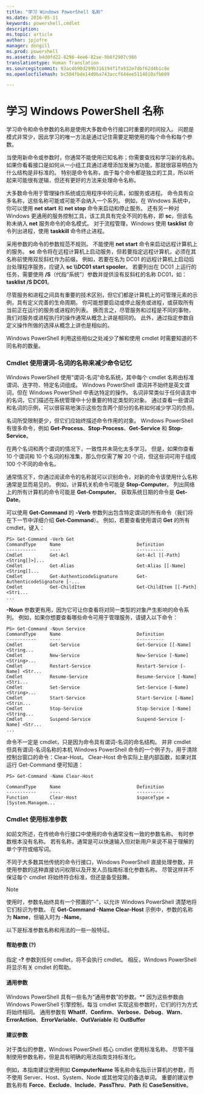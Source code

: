 ```yaml
---
title: "学习 Windows PowerShell 名称"
ms.date: 2016-05-11
keywords: powershell,cmdlet
description: 
ms.topic: article
author: jpjofre
manager: dongill
ms.prod: powershell
ms.assetid: b4d0fd22-8298-4ee6-82ae-9b6f2907c986
translationtype: Human Translation
ms.sourcegitcommit: 03ac4b90d299b316194f1fa932e7dbf62d4b1c8e
ms.openlocfilehash: bc504fbde14d0ba743accf644ee5114810afb609

---
```


# 学习 Windows PowerShell 名称
学习命令和命令参数的名称是使用大多数命令行接口时重要的时间投入。 问题是模式非常少，因此学习的唯一方法是通过记住需要定期使用的每个命令和每个参数。

当使用新命令或参数时，你通常不能使用已知名称；你需要查找和学习新的名称。 如果你看看接口是如何从一小组工具通过递增添加发展为功能，那就很容易明白为什么结构是非标准的。 特别是命令名称，由于每个命令都是独立的工具，所以听起来可能很有逻辑，但还有更好的方法来处理命令名称。

大多数命令用于管理操作系统或应用程序中的元素，如服务或进程。 命令具有众多名称，这些名称可能或可能不会纳入一个系列。 例如，在 Windows 系统中，你可以使用 **net start** 和 **net stop** 命令来启动和停止服务。 还有另一种对 Windows 更通用的服务控制工具，该工具具有完全不同的名称，即 **sc**，但该名称未纳入 **net** 服务命令的命名模式。 对于流程管理，Windows 使用 **tasklist** 命令列出进程，使用 **taskkill** 命令终止进程。

采用参数的命令的参数规范不规则。 不能使用 **net start** 命令来启动远程计算机上的服务。 **sc** 命令将在远程计算机上启动服务，但若要指定远程计算机，必须在其名称前使用双反斜杠作为前缀。 例如，若要在名为 DC01 的远程计算机上启动后台处理程序服务，应键入 **sc \\\\DC01 start spooler**。 若要列出在 DC01 上运行的任务，需要使用 **\/S**（代指“系统”）参数并提供没有反斜杠的名称 DC01，如：**tasklist \/S DC01**。

尽管服务和进程之间具有重要的技术区别，但它们都是计算机上的可管理元素的示例，具有定义完善的生命周期。 你可能想要启动或停止服务或进程，或获取所有当前正在运行的服务或进程的列表。 换而言之，尽管服务和过程是不同的事物，我们对服务或进程执行的操作通常从概念上讲是相同的。 此外，通过指定参数自定义操作所做的选择从概念上讲也是相似的。

Windows PowerShell 利用这些相似之处减少了解和使用 cmdlet 时需要知道的不同名称的数量。

### Cmdlet 使用谓词\-名词的名称来减少命令记忆
Windows PowerShell 使用“谓词\-名词”命名系统，其中每个 cmdlet 名称由标准谓词、连字符、特定名词组成。 Windows PowerShell 谓词并不始终是英文谓词，但在 Windows PowerShell 中表达特定的操作。 名词非常类似于任何语言中的名词，它们描述在系统管理中十分重要的特定类型的对象。 通过查看一些谓词和名词的示例，可以很容易地演示这些包含两个部分的名称如何减少学习的负担。

名词所受限制更少，但它们应始终描述命令作用的对象。 Windows PowerShell 有很多命令，例如 **Get\-Process**、**Stop\-Process**、**Get\-Service** 和 **Stop\-Service**。

在两个名词和两个谓词的情况下，一致性并未简化太多学习。 但是，如果你查看 10 个谓词和 10 个名词的标准集，那么你仅需了解 20 个词，但这些词可用于组成 100 个不同的命令名。

通常情况下，你通过阅读命令的名称就可以识别命令，对新的命令该使用什么名称通常是显而易见的。 例如，计算机关机命令可能是 **Stop\-Computer**。 列出网络上的所有计算机的命令可能是 **Get\-Computer**。 获取系统日期的命令是 **Get\-Date**。

可以使用 **Get\-Command** 的 **\-Verb** 参数列出包含特定谓词的所有命令（我们将在下一节中详细介绍 **Get\-Command**）。 例如，若要查看使用谓词 **Get** 的所有 cmdlet，键入：

```
PS> Get-Command -Verb Get
CommandType     Name                            Definition
-----------     ----                            ----------
Cmdlet          Get-Acl                         Get-Acl [[-Path] <String[]>]...
Cmdlet          Get-Alias                       Get-Alias [[-Name] <String[]...
Cmdlet          Get-AuthenticodeSignature       Get-AuthenticodeSignature [-...
Cmdlet          Get-ChildItem                   Get-ChildItem [[-Path] <Stri...
...
```

**\-Noun** 参数更有用，因为它可让你查看将对同一类型的对象产生影响的命令系列。 例如，如果你想要查看哪些命令可用于管理服务，请键入以下命令：

```
PS> Get-Command -Noun Service
CommandType     Name                            Definition
-----------     ----                            ----------
Cmdlet          Get-Service                     Get-Service [[-Name] <String...
Cmdlet          New-Service                     New-Service [-Name] <String>...
Cmdlet          Restart-Service                 Restart-Service [-Name] <Str...
Cmdlet          Resume-Service                  Resume-Service [-Name] <Stri...
Cmdlet          Set-Service                     Set-Service [-Name] <String>...
Cmdlet          Start-Service                   Start-Service [-Name] <Strin...
Cmdlet          Stop-Service                    Stop-Service [-Name] <String...
Cmdlet          Suspend-Service                 Suspend-Service [-Name] <Str... 
...
```

命令不一定是 cmdlet，只是因为命令具有谓词\-名词的命名结构。 并非 cmdlet 但具有谓词\-名词名称的本机 Windows PowerShell 命令的一个例子为，用于清除控制台窗口的命令：Clear\-Host。 Clear\-Host 命令实际上是内部函数，如果对其运行 Get\-Command 便可知道：

```
PS> Get-Command -Name Clear-Host

CommandType     Name                            Definition
-----------     ----                            ----------
Function        Clear-Host                      $spaceType = [System.Managem...
```

### Cmdlet 使用标准参数
如前文所述，在传统命令行接口中使用的命令通常没有一致的参数名称。 有时参数根本没有名称。 若有名称，通常是可以快速输入但对新用户来说不易于理解的单个字符或缩写词。

不同于大多数其他传统的命令行接口，Windows PowerShell 直接处理参数，并使用参数的这种直接访问权限以及开发人员指南标准化参数名称。 尽管这样并不保证每个 cmdlet 将始终符合标准，但还是备受鼓舞。

> [!NOTE]
> 使用时，参数名始终具有一个预置的“\-”，以允许 Windows PowerShell 清楚地将它们标识为参数。 在 **Get\-Command \-Name Clear\-Host** 示例中，参数的名称为 **Name**，但输入时为 \-**Name**。

以下是标准参数名称和用法的一些一般特征。

#### 帮助参数 (?)
指定 **\-?** 参数到任何 cmdlet，将不会执行 cmdlet。 相反，Windows PowerShell 将显示有关 cmdlet 的帮助。

#### 通用参数
Windows PowerShell 具有一些名为“通用参数”的参数。** 因为这些参数由 Windows PowerShell 引擎控制，每当 cmdlet 实现这些参数时，它们的行为方式将始终相同。 通用参数有 **WhatIf**、**Confirm**、**Verbose**、**Debug**、**Warn**、**ErrorAction**、**ErrorVariable**、**OutVariable** 和 **OutBuffer**

#### 建议参数
对于类似的参数，Windows PowerShell 核心 cmdlet 使用标准名称。 尽管不强制使用参数名称，但是具有明确的用法指南支持标准化。

例如，本指南建议使用例如 **ComputerName** 等名称命名指示计算机的参数，而不使用 Server、Host、System、Node 或其他常见的备选单词。 重要的建议参数名称有 **Force**、**Exclude**、**Include**、**PassThru**、**Path** 和 **CaseSensitive**。




<!--HONumber=Jun16_HO4-->


